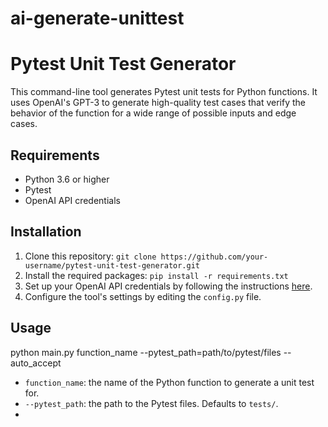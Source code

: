# ai-generate-unittest 
# Pytest Unit Test Generator

This command-line tool generates Pytest unit tests for Python functions. It uses OpenAI's GPT-3 to generate high-quality test cases that verify the behavior of the function for a wide range of possible inputs and edge cases.

## Requirements

- Python 3.6 or higher
- Pytest
- OpenAI API credentials

## Installation

1. Clone this repository: `git clone https://github.com/your-username/pytest-unit-test-generator.git`
2. Install the required packages: `pip install -r requirements.txt`
3. Set up your OpenAI API credentials by following the instructions [here](https://beta.openai.com/docs/authentication).
4. Configure the tool's settings by editing the `config.py` file.

## Usage

python main.py function_name --pytest_path=path/to/pytest/files --auto_accept

- `function_name`: the name of the Python function to generate a unit test for.
- `--pytest_path`: the path to the Pytest files. Defaults to `tests/`.
-